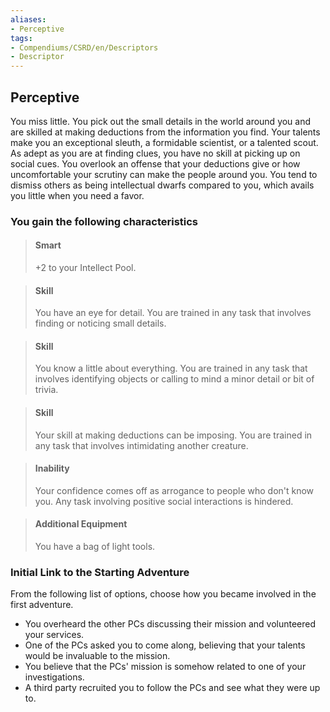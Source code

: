 ```yaml
---
aliases:
- Perceptive
tags:
- Compendiums/CSRD/en/Descriptors
- Descriptor
---
```


## Perceptive  
You miss little. You pick out the small details in the world around you and are skilled at making deductions from the information you find. Your talents make you an exceptional sleuth, a formidable scientist, or a talented scout.
As adept as you are at finding clues, you have no skill at picking up on social cues. You overlook an offense that your deductions give or how uncomfortable your scrutiny can make the people around you. You tend to dismiss others as being intellectual dwarfs compared to you, which avails you little when you need a favor.
### You gain the following characteristics  
> #### Smart
> +2 to your Intellect Pool.  

> #### Skill
> You have an eye for detail. You are trained in any task that involves finding or noticing small details.  

> #### Skill
> You know a little about everything. You are trained in any task that involves identifying objects or calling to mind a minor detail or bit of trivia.  

> #### Skill
> Your skill at making deductions can be imposing. You are trained in any task that involves intimidating another creature.  

> #### Inability
> Your confidence comes off as arrogance to people who don't know you. Any task involving positive social interactions is hindered.  

> #### Additional Equipment
> You have a bag of light tools.  

### Initial Link to the Starting Adventure  
From the following list of options, choose how you became involved in the first adventure.  
- You overheard the other PCs discussing their mission and volunteered your services.  
- One of the PCs asked you to come along, believing that your talents would be invaluable to the mission.  
- You believe that the PCs' mission is somehow related to one of your investigations.  
- A third party recruited you to follow the PCs and see what they were up to.  
